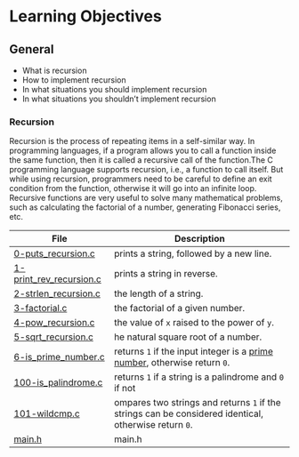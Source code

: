 # Learning Objectives
## General
* What is recursion
* How to implement recursion
* In what situations you should implement recursion
* In what situations you shouldn’t implement recursion

### Recursion
Recursion is the process of repeating items in a self-similar way. In programming languages, if a program allows you to call a function inside the same function, then it is called a recursive call of the function.The C programming language supports recursion, i.e., a function to call itself. But while using recursion, programmers need to be careful to define an exit condition from the function, otherwise it will go into an infinite loop.
Recursive functions are very useful to solve many mathematical problems, such as calculating the factorial of a number, generating Fibonacci series, etc.

| File      | Description |
| ----------- | ----------- |
| [0-puts_recursion.c](https://github.com/blackpearlRZ/alx-low_level_programming/blob/master/0x08-recursion/0-puts_recursion.c) | prints a string, followed by a new line. |
| [1-print_rev_recursion.c](https://github.com/blackpearlRZ/alx-low_level_programming/blob/master/0x08-recursion/1-print_rev_recursion.c) | prints a string in reverse. |
| [2-strlen_recursion.c](https://github.com/blackpearlRZ/alx-low_level_programming/blob/master/0x08-recursion/2-strlen_recursion.c) | the length of a string. |
| [3-factorial.c](https://github.com/blackpearlRZ/alx-low_level_programming/blob/master/0x08-recursion/3-factorial.c) |  the factorial of a given number. |
| [4-pow_recursion.c](https://github.com/blackpearlRZ/alx-low_level_programming/blob/master/0x08-recursion/4-pow_recursion.c) | the value of ``x`` raised to the power of ``y``. |
| [5-sqrt_recursion.c](https://github.com/blackpearlRZ/alx-low_level_programming/blob/master/0x08-recursion/5-sqrt_recursion.c) | he natural square root of a number. |
| [6-is_prime_number.c](https://github.com/blackpearlRZ/alx-low_level_programming/blob/master/0x08-recursion/6-is_prime_number.c) | returns ``1`` if the input integer is a [prime number](https://intranet.alxswe.com/rltoken/bjG_8Gu-_0rwbYA_tAv2Yw), otherwise return ``0``. |
| [100-is_palindrome.c](https://github.com/blackpearlRZ/alx-low_level_programming/blob/master/0x08-recursion/100-is_palindrome.c) |  returns ``1`` if a string is a palindrome and ``0`` if not|
| [101-wildcmp.c](https://github.com/blackpearlRZ/alx-low_level_programming/blob/master/0x08-recursion/101-wildcmp.c) | ompares two strings and returns ``1`` if the strings can be considered identical, otherwise return ``0``. |
| [main.h](https://github.com/blackpearlRZ/alx-low_level_programming/blob/master/0x08-recursion/main.h) | main.h |
